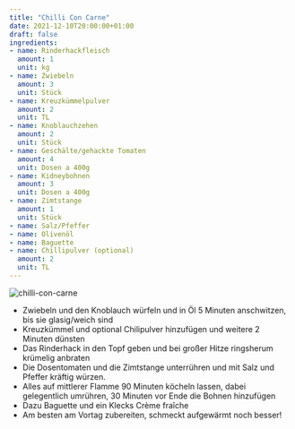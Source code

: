 ```yaml
---
title: "Chilli Con Carne"
date: 2021-12-10T20:00:00+01:00
draft: false
ingredients:
- name: Rinderhackfleisch
  amount: 1
  unit: kg
- name: Zwiebeln
  amount: 3
  unit: Stück
- name: Kreuzkümmelpulver
  amount: 2
  unit: TL
- name: Knoblauchzehen
  amount: 2
  unit: Stück
- name: Geschälte/gehackte Tomaten
  amount: 4
  unit: Dosen a 400g
- name: Kidneybohnen
  amount: 3
  unit: Dosen a 400g
- name: Zimtstange
  amount: 1
  unit: Stück
- name: Salz/Pfeffer
- name: Olivenöl
- name: Baguette
- name: Chillipulver (optional)
  amount: 2
  unit: TL
---
```


![chilli-con-carne](/img/recipes/chilli-con-carne.png)

* Zwiebeln und den Knoblauch würfeln und in Öl 5 Minuten anschwitzen, bis sie glasig/weich sind
* Kreuzkümmel und optional Chilipulver hinzufügen und weitere 2 Minuten dünsten
* Das Rinderhack in den Topf geben und bei großer Hitze ringsherum krümelig anbraten
* Die Dosentomaten und die Zimtstange unterrühren und mit Salz und Pfeffer kräftig würzen.
* Alles auf mittlerer Flamme 90 Minuten köcheln lassen, dabei gelegentlich umrühren, 30 Minuten vor Ende die Bohnen hinzufügen
* Dazu Baguette und ein Klecks Crème fraîche
* Am besten am Vortag zubereiten, schmeckt aufgewärmt noch besser! 

